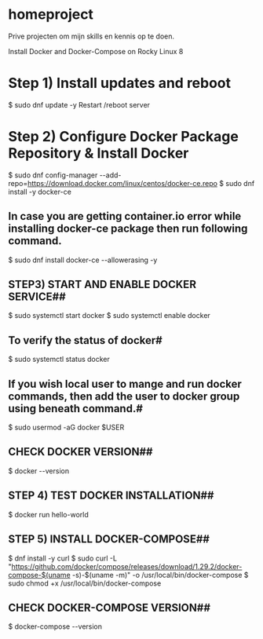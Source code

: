 # homeproject
Prive projecten om mijn skills en kennis op te doen.


 Install Docker and Docker-Compose on Rocky Linux 8

# Step 1) Install updates and reboot 
 $ sudo dnf update -y
 Restart /reboot server

# Step 2) Configure Docker Package Repository & Install Docker
 $ sudo dnf config-manager --add-repo=https://download.docker.com/linux/centos/docker-ce.repo
 $ sudo dnf install -y docker-ce

## In case you are getting container.io error while installing docker-ce package then run following command.
$ sudo dnf install docker-ce --allowerasing -y

## STEP3) START AND ENABLE DOCKER SERVICE##
$ sudo systemctl start docker
$ sudo systemctl enable docker

## To verify the status of docker#
$ sudo systemctl status docker 

## If you wish local user to mange and run docker commands, then add the user to docker group using beneath command.#
$ sudo usermod -aG docker $USER

## CHECK DOCKER VERSION##
$ docker --version

## STEP 4) TEST DOCKER INSTALLATION##
$ docker run hello-world

## STEP 5) INSTALL DOCKER-COMPOSE##
$ dnf install -y curl
$ sudo curl -L "https://github.com/docker/compose/releases/download/1.29.2/docker-compose-$(uname -s)-$(uname -m)" -o /usr/local/bin/docker-compose
$ sudo chmod +x /usr/local/bin/docker-compose

## CHECK DOCKER-COMPOSE VERSION##
$ docker-compose --version

